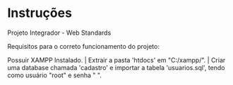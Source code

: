 # Instruções
Projeto Integrador - Web Standards

Requisitos para o correto funcionamento do projeto:

Possuir XAMPP Instalado. |
Extrair a pasta 'htdocs' em "C:/xampp/". |
Criar uma database chamada 'cadastro' e importar a tabela 'usuarios.sql', tendo como usuário "root" e senha " ".
